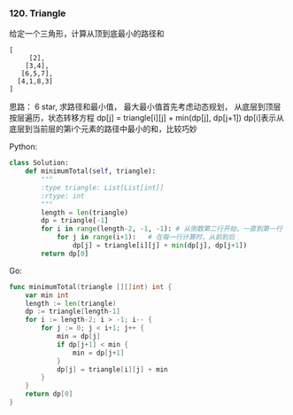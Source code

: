 ### 120. Triangle

给定一个三角形，计算从顶到底最小的路径和

```
[
     [2],
    [3,4],
   [6,5,7],
  [4,1,8,3]
]
```

思路： 6 star, 求路径和最小值， 最大最小值首先考虑动态规划， 从底层到顶层按层遍历，状态转移方程 dp[j] = triangle[i][j] + min(dp[j], dp[j+1])
dp[i]表示从底层到当前层的第i个元素的路径中最小的和，比较巧妙

Python:

```python
class Solution:
    def minimumTotal(self, triangle):
        """
        :type triangle: List[List[int]]
        :rtype: int
        """
        length = len(triangle)
        dp = triangle[-1]
        for i in range(length-2, -1, -1): # 从倒数第二行开始，一直到第一行
            for j in range(i+1):   # 在每一行计算时，从前到后
                dp[j] = triangle[i][j] + min(dp[j], dp[j+1])
        return dp[0]
```

Go:

```Go
func minimumTotal(triangle [][]int) int {
	var min int
	length := len(triangle)
	dp := triangle[length-1]
	for i := length-2; i > -1; i-- {
		for j := 0; j < i+1; j++ {
			min = dp[j]
			if dp[j+1] < min {
				min = dp[j+1]
			}
			dp[j] = triangle[i][j] + min
		}
	}
	return dp[0]
}

```